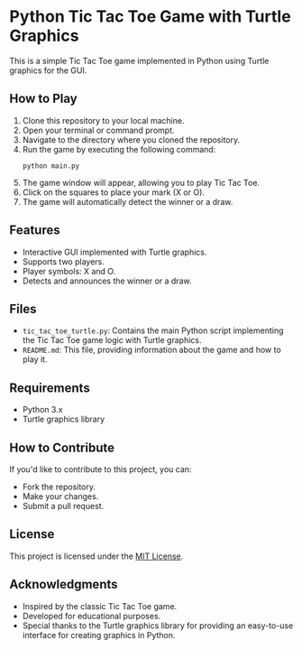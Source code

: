 # Python Tic Tac Toe Game with Turtle Graphics

This is a simple Tic Tac Toe game implemented in Python using Turtle graphics for the GUI.

## How to Play

1. Clone this repository to your local machine.
2. Open your terminal or command prompt.
3. Navigate to the directory where you cloned the repository.
4. Run the game by executing the following command:
    ```
    python main.py
    ```
5. The game window will appear, allowing you to play Tic Tac Toe.
6. Click on the squares to place your mark (X or O).
7. The game will automatically detect the winner or a draw.

## Features

- Interactive GUI implemented with Turtle graphics.
- Supports two players.
- Player symbols: X and O.
- Detects and announces the winner or a draw.

## Files

- `tic_tac_toe_turtle.py`: Contains the main Python script implementing the Tic Tac Toe game logic with Turtle graphics.
- `README.md`: This file, providing information about the game and how to play it.

## Requirements

- Python 3.x
- Turtle graphics library

## How to Contribute

If you'd like to contribute to this project, you can:

- Fork the repository.
- Make your changes.
- Submit a pull request.

## License

This project is licensed under the [MIT License](LICENSE).

## Acknowledgments

- Inspired by the classic Tic Tac Toe game.
- Developed for educational purposes.
- Special thanks to the Turtle graphics library for providing an easy-to-use interface for creating graphics in Python.
